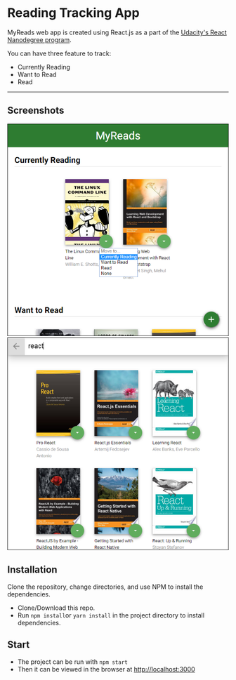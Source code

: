# Reading Tracking App
MyReads web app is created using React.js as a part of the [Udacity's React Nanodegree program](https://www.udacity.com/course/react-nanodegree--nd019).

You can have three feature to track:
- Currently Reading
- Want to Read
- Read


---------
## Screenshots
![screenshot1](./public/imgs/screenshot1.png)
![screenshot2](./public/imgs/screenshot2.png)

## Installation

Clone the repository, change directories, and use NPM to install the dependencies.
- Clone/Download this repo.
- Run `npm install`or `yarn install` in the project directory to install dependencies.

## Start
- The project can be run with `npm start`
- Then it can be viewed in the browser at [http://localhost:3000](http://localhost:3000)
